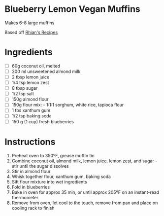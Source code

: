 # Blueberry Lemon Vegan Muffins
Makes 6-8 large muffins

Based off [Rhian's Recipes](https://www.rhiansrecipes.com/gluten-free-vegan-blueberry-muffins/)


# Ingredients 

- [ ] 60g coconut oil, melted
- [ ] 200 ml unsweetened almond milk
- [ ] 2 tbsp lemon juice
- [ ] 1/4 tsp lemon zest
- [ ] 8 tbsp sugar
- [ ] 1/2 tsp salt
- [ ] 150g almond flour
- [ ] 150g flour mix: - 1:1:1 sorghum, white rice, tapioca flour
- [ ] 1 tbs xanthum gum
- [ ] 1/2 tsp baking soda
- [ ] 150 g (1 cup) fresh blueberries

# Instructions 

1. Preheat oven to 350ºF, grease muffin tin
1. Combine coconut oil, almond milk, lemon juice, lemon zest, and sugar - stir until the sugar dissolves
1. Stir in almond flour
1. Whisk together flour, xanthum gum, baking soda
1. Sift flour mixture into wet ingredients
1. Fold in blueberries
1. Bake in oven for approx 35 min, or until approx 205ºF on an instant-read thermometer
1. Remove from oven, let cool to the touch, remove from pan and place on cooling rack to finish 